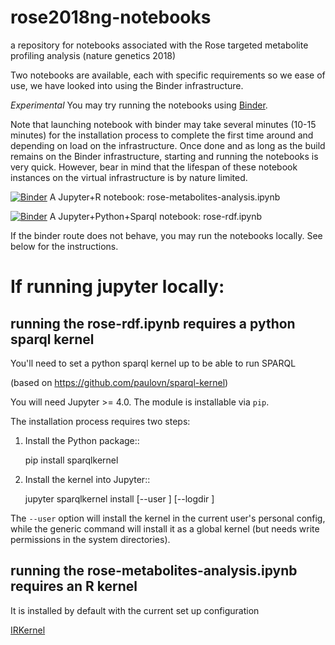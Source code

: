 # rose2018ng-notebooks

a repository for notebooks associated with the Rose targeted metabolite profiling analysis (nature genetics 2018)

Two notebooks are available, each with specific requirements so we ease of use, we have looked into using the Binder infrastructure.

_Experimental_ You may try running the notebooks using [Binder](https://mybinder.org/).

Note that launching notebook with binder may take several minutes (10-15 minutes) for the installation process to complete the first time around and depending on load on the infrastructure. Once done and as long as the build remains on the Binder infrastructure, starting and running the notebooks is very quick. However, bear in mind that the lifespan of these notebook instances on the virtual infrastructure is by nature limited.

[![Binder](http://mybinder.org/badge_logo.svg)](http://beta.mybinder.org/v2/gh/proccaserra/rose2018ng-notebook/dev?filepath=rose-metabolites-analysis.ipynb) A Jupyter+R notebook: rose-metabolites-analysis.ipynb

[![Binder](http://mybinder.org/badge_logo.svg)](http://beta.mybinder.org/v2/gh/proccaserra/rose2018ng-notebook/dev?filepath=rose-rdf.ipynb) A Jupyter+Python+Sparql notebook: rose-rdf.ipynb

If the binder route does not behave, you may run the notebooks locally. See below for the instructions.

# If running jupyter locally:

## running the rose-rdf.ipynb requires a python sparql kernel

You'll need to set a python sparql kernel  up to be able to run SPARQL

(based on https://github.com/paulovn/sparql-kernel)

You will need Jupyter >= 4.0. The module is installable via ``pip``.

The installation process requires two steps:

1. Install the Python package::

     pip install sparqlkernel

2. Install the kernel into Jupyter::

     jupyter sparqlkernel install [--user ] [--logdir  ]

The ``--user`` option will install the kernel in the current user's personal
config, while the generic command will install it as a global kernel (but
needs write permissions in the system directories).


## running the rose-metabolites-analysis.ipynb requires an R kernel

It is installed by default with the current set up  configuration

[IRKernel](https://irknernel.github.io)
